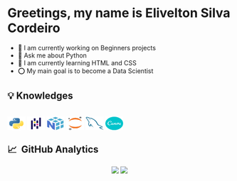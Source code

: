 <h1 align="left">Greetings, my name is Elivelton Silva Cordeiro</h1>

- 🔭 I am currently working on Beginners projects
- 💬 Ask me about Python
- 🌱 I am currently learning HTML and CSS
- ⭕ My main goal is to become a Data Scientist

## 💡&nbsp;Knowledges
  
<div style="display: inline_block"><br>
  <img align="center" alt="Elivelton Silva Corediro-Python"  height="30" width="40" src="https://raw.githubusercontent.com/EliveltonSilvaCordeiro/EliveltonSilvaCordeiro/main/images/python-original.svg">
  <img align="center" alt="Elivelton Silva Corediro-Pandas"  height="30" width="40" src="https://raw.githubusercontent.com/EliveltonSilvaCordeiro/EliveltonSilvaCordeiro/main/images/pandas-original.svg">
  <img align="center" alt="Elivelton Silva Corediro-Numpy"   height="30" width="40" src="https://raw.githubusercontent.com/EliveltonSilvaCordeiro/EliveltonSilvaCordeiro/main/images/numpy-original.svg">
  <img align="center" alt="Elivelton Silva Corediro-Jupyter" height="30" width="40" src="https://raw.githubusercontent.com/EliveltonSilvaCordeiro/EliveltonSilvaCordeiro/main/images/jupyter-original.svg">
  <img align="center" alt="Elivelton Silva Corediro-MySQL"   height="30" width="40" src="https://raw.githubusercontent.com/EliveltonSilvaCordeiro/EliveltonSilvaCordeiro/main/images/mysql-original.svg">
  <img align="center" alt="Elivelton Silva Corediro-Canva"   height="30" width="40" src="https://raw.githubusercontent.com/EliveltonSilvaCordeiro/EliveltonSilvaCordeiro/main/images/canva-original.svg">
</div>

## 📈 &nbsp;GitHub Analytics

<div align="center">
<img height="150em" src="https://github-readme-stats.vercel.app/api?username=EliveltonSilvaCordeiro&show_icons=true&theme=github_dark&include_all_commits=true&count_private=true">
<img height="150em" src="https://github-readme-stats.vercel.app/api/top-langs/?username=EliveltonSilvaCordeiro&layout=compact&langs_count=6&theme=github_dark">
</div>
